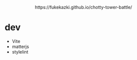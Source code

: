 <p align="center">https://fukekazki.github.io/chotty-tower-battle/</p>

# dev

- Vite
- matterjs
- stylelint
